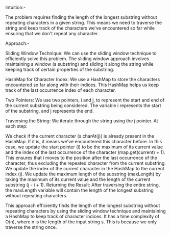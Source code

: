 Intuition:-

The problem requires finding the length of the longest substring without repeating characters in a given string. 
This means we need to traverse the string and keep track of the characters we've encountered so far while ensuring that we don't repeat any character.

Approach:-

Sliding Window Technique: We can use the sliding window technique to efficiently solve this problem.
The sliding window approach involves maintaining a window (a substring) and sliding it along the string while keeping track of certain properties of the substring.

HashMap for Character Index: We use a HashMap to store the characters encountered so far along with their indices.
This HashMap helps us keep track of the last occurrence index of each character.

Two Pointers: We use two pointers, i and j, to represent the start and end of the current substring being considered.
The variable i represents the start of the substring, and j represents the end.

Traversing the String: We iterate through the string using the j pointer. At each step:

We check if the current character (s.charAt(j)) is already present in the HashMap. If it is, it means we've encountered this character before.
In this case, we update the start pointer (i) to be the maximum of its current value and the index of the last occurrence of the character (map.get(current) + 1). 
This ensures that i moves to the position after the last occurrence of the character, thus excluding the repeated character from the current substring.
We update the index of the current character in the HashMap to the current index (j).
We update the maximum length of the substring (maxLength) by taking the maximum of its current value and the length of the current substring (j - i + 1).
Returning the Result: After traversing the entire string, the maxLength variable will contain the length of the longest substring without repeating characters.

This approach efficiently finds the length of the longest substring without repeating characters by using the sliding window technique and maintaining a HashMap to keep track of character indices.
It has a time complexity of O(n), where n is the length of the input string s. This is because we only traverse the string once.
